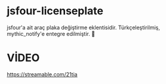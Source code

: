 # jsfour-licenseplate
 jsfour'a ait araç plaka değiştirme eklentisidir. Türkçeleştirilmiş, mythic_notify'e entegre edilmiştir.
 
 
# VİDEO
https://streamable.com/21tia
